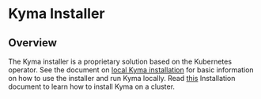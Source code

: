 # Kyma Installer

## Overview

The Kyma installer is a proprietary solution based on the Kubernetes operator. See the document on [local Kyma installation](../docs/kyma/04-02-local-installation.md) for basic information on how to use the installer and run Kyma locally. Read [this](../docs/kyma/04-03-cluster-installation.md) Installation document to learn how to install Kyma on a cluster.

